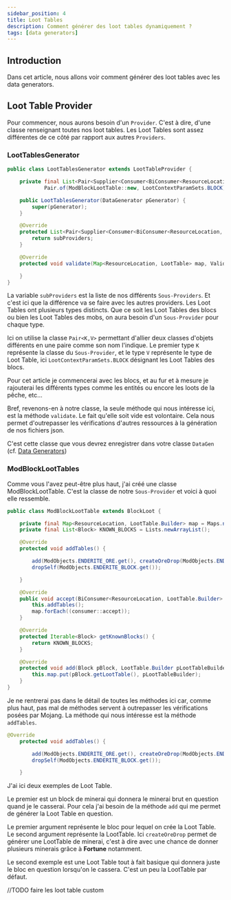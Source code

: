 ```yaml
---
sidebar_position: 4
title: Loot Tables
description: Comment générer des loot tables dynamiquement ?
tags: [data generators]
---
```



## Introduction

Dans cet article, nous allons voir comment générer des loot tables avec les data generators.

## Loot Table Provider

Pour commencer, nous aurons besoin d'un ``Provider``. C'est à dire, d'une classe renseignant
toutes nos loot tables. Les Loot Tables sont assez différentes de ce côté par rapport
aux autres ``Providers``.

### LootTablesGenerator

````java
public class LootTablesGenerator extends LootTableProvider {

    private final List<Pair<Supplier<Consumer<BiConsumer<ResourceLocation, LootTable.Builder>>>, LootContextParamSet>> subProviders = ImmutableList.of(
            Pair.of(ModBlockLootTable::new, LootContextParamSets.BLOCK));

    public LootTablesGenerator(DataGenerator pGenerator) {
        super(pGenerator);
    }

    @Override
    protected List<Pair<Supplier<Consumer<BiConsumer<ResourceLocation, LootTable.Builder>>>, LootContextParamSet>> getTables() {
        return subProviders;
    }

    @Override
    protected void validate(Map<ResourceLocation, LootTable> map, ValidationContext validationtracker) {

    }
}
````

La variable ``subProviders`` est la liste de nos différents ``Sous-Providers``.
Et c'est ici que la différence va se faire avec les autres providers.
Les Loot Tables ont plusieurs types distincts. Que ce soit les Loot Tables des blocs
ou bien les Loot Tables des mobs, on aura besoin d'un ``Sous-Provider`` pour chaque type.

Ici on utilise la classe ``Pair<K,V>`` permettant d'allier deux classes d'objets différents
en une paire comme son nom l'indique. Le premier type ``K`` représente la classe du ``Sous-Provider``, et
le type ``V`` représente le type de Loot Table, ici ``LootContextParamSets.BLOCK`` désignant
les Loot Tables des blocs.

Pour cet article je commencerai avec les blocs, et au fur et à mesure je rajouterai les différents types
comme les entités ou encore les loots de la pêche, etc...

Bref, revenons-en à notre classe, la seule méthode qui nous intéresse ici, est la méthode ``validate``.
Le fait qu'elle soit vide est volontaire. Cela nous permet d'outrepasser les vérifications
d'autres ressources à la génération de nos fichiers json.

C'est cette classe que vous devrez enregistrer dans votre classe ``DataGen`` (cf. [Data Generators](intro.md))

### ModBlockLootTables

Comme vous l'avez peut-être plus haut, j'ai créé une classe ModBlockLootTable.
C'est la classe de notre ``Sous-Provider`` et voici à quoi elle ressemble.

````java
public class ModBlockLootTable extends BlockLoot {

    private final Map<ResourceLocation, LootTable.Builder> map = Maps.newHashMap();
    private final List<Block> KNOWN_BLOCKS = Lists.newArrayList();

    @Override
    protected void addTables() {

        add(ModObjects.ENDERITE_ORE.get(), createOreDrop(ModObjects.ENDERITE_ORE.get(), ModObjects.ENDERITE_RAW.get()));
        dropSelf(ModObjects.ENDERITE_BLOCK.get());

    }

    @Override
    public void accept(BiConsumer<ResourceLocation, LootTable.Builder> consumer) {
        this.addTables();
        map.forEach((consumer::accept));
    }

    @Override
    protected Iterable<Block> getKnownBlocks() {
        return KNOWN_BLOCKS;
    }

    @Override
    protected void add(Block pBlock, LootTable.Builder pLootTableBuilder) {
        this.map.put(pBlock.getLootTable(), pLootTableBuilder);
    }
}
````

Je ne rentrerai pas dans le détail de toutes les méthodes ici car, comme plus haut,
pas mal de méthodes servent à outrepasser les vérifications posées par Mojang.
La méthode qui nous intéresse est la méthode ``addTables``.

````java
@Override
    protected void addTables() {

        add(ModObjects.ENDERITE_ORE.get(), createOreDrop(ModObjects.ENDERITE_ORE.get(), ModObjects.ENDERITE_RAW.get()));
        dropSelf(ModObjects.ENDERITE_BLOCK.get());

    }
````

J'ai ici deux exemples de Loot Table.

Le premier est un block de minerai qui donnera le minerai brut en question quand je
le casserai. Pour cela j'ai besoin de la méthode ``add`` qui me permet de générer 
la Loot Table en question.

Le premier argument représente le bloc pour lequel on crée la Loot Table.
Le second argument représente la LootTable. Ici ``createOreDrop`` permet
de générer une LootTable de minerai, c'est à dire avec une chance de donner
plusieurs minerais grâce à **Fortune** notamment.

Le second exemple est une Loot Table tout à fait basique qui donnera juste
le bloc en question lorsqu'on le cassera. C'est un peu la LootTable par défaut.

//TODO faire les loot table custom
